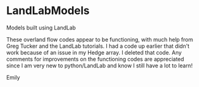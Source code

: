 # LandLabModels
Models built using LandLab

<p> These overland flow codes appear to be functioning, with much help from Greg Tucker and the LandLab tutorials. I had a code up earlier that didn't work because of an issue in my Hedge array. I deleted that code. Any comments for improvements on the functioning codes are appreciated since I am very new to python/LandLab and know I still have a lot to learn!</p>
<p> </p>
<p> Emily</p>
